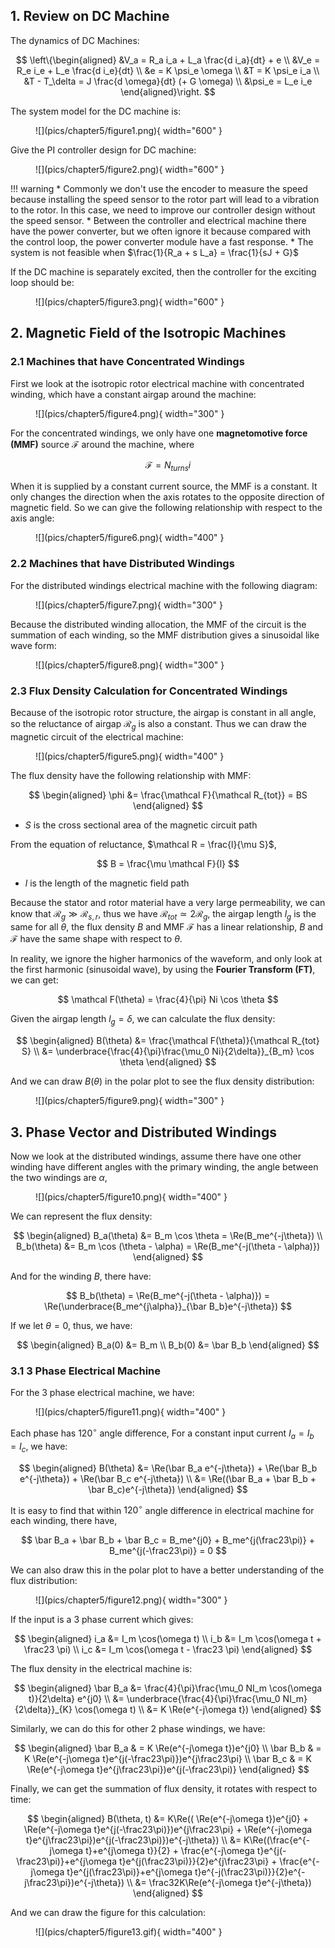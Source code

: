 ## 1. Review on DC Machine
The dynamics of DC Machines:

$$
\left\{\begin{aligned}
&V_a = R_a i_a + L_a \frac{d i_a}{dt} + e \\
&V_e = R_e i_e + L_e \frac{d i_e}{dt} \\
&e = K \psi_e \omega \\
&T = K \psi_e i_a \\
&T - T_\delta = J \frac{d \omega}{dt} (+ G \omega) \\
&\psi_e = L_e i_e
\end{aligned}\right.
$$

The system model for the DC machine is:
<figure markdown="span">
    ![](pics/chapter5/figure1.png){ width="600" }
</figure>

Give the PI controller design for DC machine:
<figure markdown="span">
    ![](pics/chapter5/figure2.png){ width="600" }
</figure>

!!! warning
    * Commonly we don't use the encoder to measure the speed because installing the speed sensor to the rotor part will lead to a vibration to the rotor. In this case, we need to improve our controller design without the speed sensor.
    * Between the controller and electrical machine there have the power converter, but we often ignore it because compared with the control loop, the power converter module have a fast response.
    * The system is not feasible when $\frac{1}{R_a + s L_a} = \frac{1}{sJ + G}$

If the DC machine is separately excited, then the controller for the exciting loop should be:
<figure markdown="span">
    ![](pics/chapter5/figure3.png){ width="600" }
</figure>


## 2. Magnetic Field of the Isotropic Machines

### 2.1 Machines that have Concentrated Windings
First we look at the isotropic rotor electrical machine with concentrated winding, which have a constant airgap around the machine:

<figure markdown="span">
    ![](pics/chapter5/figure4.png){ width="300" }
</figure>

For the concentrated windings, we only have one __magnetomotive force (MMF)__ source $\mathcal F$ around the machine, where
 
$$
\mathcal F = N_{turns}i
$$

When it is supplied by a constant current source, the MMF is a constant. It only changes the direction when the axis rotates to the opposite direction of magnetic field. So we can give the following relationship with respect to the axis angle:

<figure markdown="span">
    ![](pics/chapter5/figure6.png){ width="400" }
</figure>

### 2.2 Machines that have Distributed Windings
For the distributed windings electrical machine with the following diagram:

<figure markdown="span">
    ![](pics/chapter5/figure7.png){ width="300" }
</figure>

Because the distributed winding allocation, the MMF of the circuit is the summation of each winding, so the MMF distribution gives a sinusoidal like wave form:

<figure markdown="span">
    ![](pics/chapter5/figure8.png){ width="300" }
</figure>

### 2.3 Flux Density Calculation for Concentrated Windings
Because of the isotropic rotor structure, the airgap is constant in all angle, so the reluctance of airgap $\mathcal R_g$ is also a constant. Thus we can draw the magnetic circuit of the electrical machine:

<figure markdown="span">
    ![](pics/chapter5/figure5.png){ width="400" }
</figure>

The flux density have the following relationship with MMF:

$$
\begin{aligned}
\phi &= \frac{\mathcal F}{\mathcal R_{tot}}  = BS
\end{aligned}
$$

* $S$ is the cross sectional area of the magnetic circuit path

From the equation of reluctance, $\mathcal R = \frac{l}{\mu S}$, 

$$
B = \frac{\mu \mathcal F}{l}
$$

* $l$ is the length of the magnetic field path

Because the stator and rotor material have a very large permeability, we can know that $\mathcal R_g \gg \mathcal R_{s, r}$, thus we have $\mathcal R_{tot} \simeq 2 \mathcal R_g$, the airgap length $l_g$ is the same for all $\theta$, the flux density $B$ and MMF $\mathcal F$ has a linear relationship, $B$ and $\mathcal F$ have the same shape with respect to $\theta$. 

In reality, we ignore the higher harmonics of the waveform, and only look at the first harmonic (sinusoidal wave), by using the __Fourier Transform (FT)__, we can get:

$$
\mathcal F(\theta) = \frac{4}{\pi} Ni \cos \theta
$$

Given the airgap length $l_g = \delta$, we can calculate the flux density:

$$
\begin{aligned}
B(\theta) &= \frac{\mathcal F(\theta)}{\mathcal R_{tot} S} \\
&= \underbrace{\frac{4}{\pi}\frac{\mu_0 Ni}{2\delta}}_{B_m} \cos \theta
\end{aligned}
$$

And we can draw $B(\theta)$ in the polar plot to see the flux density distribution:

<figure markdown="span">
    ![](pics/chapter5/figure9.png){ width="300" }
</figure>

## 3. Phase Vector and Distributed Windings
Now we look at the distributed windings, assume there have one other winding have different angles with the primary winding, the angle between the two windings are $\alpha$,

<figure markdown="span">
    ![](pics/chapter5/figure10.png){ width="400" }
</figure>

We can represent the flux density:

$$
\begin{aligned}
B_a(\theta) &= B_m \cos \theta = \Re(B_me^{-j\theta}) \\
B_b(\theta) &= B_m \cos (\theta - \alpha) = \Re(B_me^{-j(\theta - \alpha)})
\end{aligned}
$$

And for the winding $B$, there have:

$$
B_b(\theta) = \Re(B_me^{-j(\theta - \alpha)}) = \Re(\underbrace{B_me^{j\alpha}}_{\bar B_b}e^{-j\theta})
$$

If we let $\theta = 0$, thus, we have:

$$
\begin{aligned}
B_a(0) &= B_m \\
B_b(0) &= \bar B_b
\end{aligned}
$$

### 3.1 3 Phase Electrical Machine

For the 3 phase electrical machine, we have:

<figure markdown="span">
    ![](pics/chapter5/figure11.png){ width="400" }
</figure>

Each phase has $120^\circ$ angle difference, For a constant input current $I_a = I_b = I_c$, we have:

$$
\begin{aligned}
B(\theta) &= \Re(\bar B_a e^{-j\theta}) + \Re(\bar B_b e^{-j\theta}) + \Re(\bar B_c e^{-j\theta}) \\
&= \Re((\bar B_a + \bar B_b + \bar B_c)e^{-j\theta})
\end{aligned}
$$

It is easy to find that within $120^\circ$ angle difference in electrical machine for each winding, there have, 

$$
\bar B_a + \bar B_b + \bar B_c = B_me^{j0} + B_me^{j(\frac23\pi)} + B_me^{j(-\frac23\pi)} = 0
$$

We can also draw this in the polar plot to have a better understanding of the flux distribution:

<figure markdown="span">
    ![](pics/chapter5/figure12.png){ width="300" }
</figure>

If the input is a 3 phase current which gives:

$$
\begin{aligned}
i_a &= I_m \cos(\omega t) \\
i_b &= I_m \cos(\omega t + \frac23 \pi) \\
i_c &= I_m \cos(\omega t - \frac23 \pi)
\end{aligned}
$$

The flux density in the electrical machine is:

$$
\begin{aligned}
\bar B_a &= \frac{4}{\pi}\frac{\mu_0 NI_m \cos(\omega t)}{2\delta} e^{j0} \\
&= \underbrace{\frac{4}{\pi}\frac{\mu_0 NI_m}{2\delta}}_{K} \cos(\omega t) \\
&= K \Re(e^{-j\omega t})
\end{aligned}
$$

Similarly, we can do this for other 2 phase windings, we have:

$$
\begin{aligned}
\bar B_a & = K \Re(e^{-j\omega t})e^{j0} \\
\bar B_b & = K \Re(e^{-j\omega t}e^{j(-\frac23\pi)})e^{j\frac23\pi} \\
\bar B_c & = K \Re(e^{-j\omega t}e^{j\frac23\pi})e^{j(-\frac23\pi)}
\end{aligned}
$$

Finally, we can get the summation of flux density, it rotates with respect to time:

$$
\begin{aligned}
B(\theta, t) &= K\Re(( \Re(e^{-j\omega t})e^{j0} + \Re(e^{-j\omega t}e^{j(-\frac23\pi)})e^{j\frac23\pi} + \Re(e^{-j\omega t}e^{j\frac23\pi})e^{j(-\frac23\pi)})e^{-j\theta}) \\
&= K\Re((\frac{e^{-j\omega t}+e^{j\omega t}}{2} + \frac{e^{-j\omega t}e^{j(-\frac23\pi)}+e^{j\omega t}e^{j(\frac23\pi)}}{2}e^{j\frac23\pi} + \frac{e^{-j\omega t}e^{j(\frac23\pi)}+e^{j\omega t}e^{-j(\frac23\pi)}}{2}e^{-j\frac23\pi})e^{-j\theta}) \\
&= \frac32K\Re(e^{-j\omega t}e^{-j\theta})
\end{aligned}
$$

And we can draw the figure for this calculation:

<figure markdown="span">
    ![](pics/chapter5/figure13.gif){ width="400" }
</figure>
